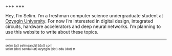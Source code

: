 +++
+++

Hey, I’m Selim. I’m a freshman computer science undergraduate student at [Ozyegin University](https://www.ozyegin.edu.tr/en/computer-science-department). For now I’m interested in digital design, integrated circuits, hardware accelerators and deep neural networks. I’m planning to use this website to write about these topics.

---
<sub><sup>selim (at) selimsandal (dot) com</sup></sub>\
<sub><sup>selim (dot) sandal (at) ozyegin (dot) edu (dot) tr</sup></sub>
